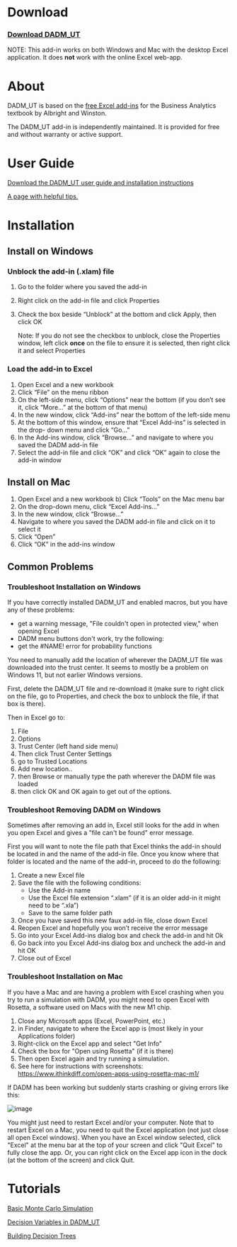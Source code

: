 # Download

### [Download DADM_UT](https://github.com/TexDS/DADM_UT/releases/download/v3.3.0/DADM_UT.xlam)
NOTE: This add-in works on both Windows and Mac with the desktop Excel application. It does **not** work with the online Excel web-app.

# About

DADM_UT is based on the [free Excel add-ins](https://host.kelley.iu.edu/albrightbooks/Free_downloads.htm) for the Business Analytics textbook by Albright and Winston. 

The DADM_UT add-in is independently maintained. It is provided for free and without warranty or active support. 

# User Guide

[Download the DADM_UT user guide and installation instructions](https://github.com/TexDS/DADM_UT/blob/main/DADM%20Guide.pdf)

[A page with helpful tips.](https://github.com/TexDS/DADM_UT/blob/main/tips.md)

# Installation

## Install on Windows

### Unblock the add-in (.xlam) file

1. Go to the folder where you saved the add-in
2. Right click on the add-in file and click Properties
3. Check the box beside “Unblock” at the bottom and click Apply, then click OK

      Note: If you do not see the checkbox to unblock, close the Properties window, left click **once** on the file to ensure it is selected, then right click it and select Properties

### Load the add-in to Excel

1. Open Excel and a new workbook
2. Click “File” on the menu ribbon
3. On the left-side menu, click “Options” near the bottom (if you don’t see it, click “More...” at the bottom of that menu)
4. In the new window, click “Add-ins” near the bottom of the left-side menu
5. At the bottom of this window, ensure that “Excel Add-ins” is selected in the drop- down menu and click “Go...”
6. In the Add-ins window, click “Browse...” and navigate to where you saved the DADM add-in file
7. Select the add-in file and click “OK” and click “OK” again to close the add-in window

## Install on Mac

1. Open Excel and a new workbook b) Click “Tools” on the Mac menu bar
2. On the drop-down menu, click “Excel Add-ins...”
3. In the new window, click “Browse...”
4. Navigate to where you saved the DADM add-in file and click on it to select it
5. Click “Open”
6. Click “OK” in the add-ins window

## Common Problems
### Troubleshoot Installation on Windows

If you have correctly installed DADM_UT and enabled macros, but you have any of these problems:

- get a warning message, "File couldn't open in protected view," when opening Excel
- DADM menu buttons don't work, try the following:
- get the #NAME! error for probability functions

You need to manually add the location of wherever the DADM_UT file was downloaded into the trust center. It seems to mostly be a problem on Windows 11, but not earlier Windows versions.

First, delete the DADM_UT file and re-download it (make sure to right click on the file, go to Properties, and check the box to unblock the file, if that box is there).

Then in Excel go to:

1. File
2. Options
3. Trust Center (left hand side menu)
4. Then click Trust Center Settings
5. go to Trusted Locations
6. Add new location..
7. then Browse or manually type the path wherever the DADM file was loaded
8. then click OK and OK again to get out of the options.

### Troubleshoot Removing DADM on Windows

Sometimes after removing an add in, Excel still looks for the add in when you open Excel and gives a "file can't be found" error message.

First you will want to note the file path that Excel thinks the add-in should be located in and the name of the add-in file. Once you know where that folder is located and the name of the add-in, proceed to do the following:

1. Create a new Excel file
2. Save the file with the following conditions:
      - Use the Add-in name
      - Use the Excel file extension “.xlam” (if it is an older add-in it might need to be “.xla”)
      - Save to the same folder path
3. Once you have saved this new faux add-in file, close down Excel
4. Reopen Excel and hopefully you won’t receive the error message
5. Go into your Excel Add-ins dialog box and check the add-in and hit Ok
6. Go back into you Excel Add-ins dialog box and uncheck the add-in and hit OK
7. Close out of Excel

### Troubleshoot Installation on Mac

If you have a Mac and are having a problem with Excel crashing when you try to run a simulation with DADM, you might need to open Excel with Rosetta, a software used on Macs with the new M1 chip.

1. Close any Microsoft apps (Excel, PowerPoint, etc.)
2. in Finder, navigate to where the Excel app is (most likely in your Applications folder)
3. Right-click on the Excel app and select "Get Info"
4. Check the box for "Open using Rosetta" (if it is there)
5. Then open Excel again and try running a simulation.
6. See here for instructions with screenshots: https://www.ithinkdiff.com/open-apps-using-rosetta-mac-m1/

If DADM has been working but suddenly starts crashing or giving errors like this:   

![image](https://github.com/user-attachments/assets/81cbd3ed-1b34-4251-9d49-c5ec00e0bb44)

You might just need to restart Excel and/or your computer.
Note that to restart Excel on a Mac, you need to quit the Excel application (not just close all open Excel windows). When you have an Excel window selected, click "Excel" at the menu bar at the top of your screen and click "Quit Excel" to fully close the app. Or, you can right click on the Excel app icon in the dock (at the bottom of the screen) and click Quit.

# Tutorials

[Basic Monte Carlo Simulation](https://youtu.be/F4V6cRiI1tE)

[Decision Variables in DADM_UT](https://www.youtube.com/watch?v=vMy46u2ovEQ)

[Building Decision Trees](https://youtu.be/O-ZQ8p5cSHA)


